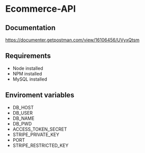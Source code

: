 # Ecommerce-API
## Documentation
https://documenter.getpostman.com/view/16106456/UVyxQtsm

## Requirements
- Node installed
- NPM installed
- MySQL installed

## Enviroment variables
- DB_HOST
- DB_USER
- DB_NAME
- DB_PWD 
- ACCESS_TOKEN_SECRET
- STRIPE_PRIVATE_KEY
- PORT 
- STRIPE_RESTRICTED_KEY
